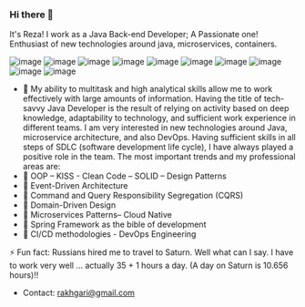 ### Hi there 👋
<!--
**akhgari-reza/akhgari-reza** is a ✨ _special_ ✨ repository because its `README.md` (this file) appears on your GitHub profile.-->
It's Reza! I work as a Java Back-end Developer; A Passionate one! 
Enthusiast of new technologies around java, microservices, containers.

![image](https://img.shields.io/badge/Java-ED8B00?style=for-the-badge&logo=java&logoColor=white) ![image](https://img.shields.io/badge/Spring-6DB33F?style=for-the-badge&logo=spring&logoColor=white) ![image](https://img.shields.io/badge/MySQL-00000F?style=for-the-badge&logo=mysql&logoColor=white) ![image](https://img.shields.io/badge/PostgreSQL-316192?style=for-the-badge&logo=postgresql&logoColor=white) ![image](https://img.shields.io/badge/MongoDB-4EA94B?style=for-the-badge&logo=mongodb&logoColor=white) ![image](https://img.shields.io/badge/Docker-2CA5E0?style=for-the-badge&logo=docker&logoColor=white) ![image](https://img.shields.io/badge/kubernetes-326ce5.svg?&style=for-the-badge&logo=kubernetes&logoColor=white) ![image](https://img.shields.io/badge/Git-F05032?style=for-the-badge&logo=git&logoColor=white) ![image](https://img.shields.io/badge/Postman-FF6C37?style=for-the-badge&logo=Postman&logoColor=white) ![image](https://img.shields.io/badge/Ubuntu-E95420?style=for-the-badge&logo=ubuntu&logoColor=white)

- 🔭 My ability to multitask and high analytical skills allow me to work effectively with large amounts of information. Having the title of tech-savvy Java Developer is the result of relying on activity based on deep knowledge, adaptability to technology, and sufficient work experience in different teams. I am very interested in new technologies around Java, microservice architecture, and also DevOps. Having sufficient skills in all steps of SDLC (software development life cycle), I have always played a positive role in the team. The most important trends and my professional areas are:
- 🌱 OOP – KISS - Clean Code – SOLID – Design Patterns
- 🌱 Event-Driven Architecture
- 🌱 Command and Query Responsibility Segregation (CQRS)
- 🌱 Domain-Driven Design
- 🌱 Microservices Patterns– Cloud Native
- 🌱 Spring Framework as the bible of development
- 🌱 CI/CD methodologies - DevOps Engineering

⚡ Fun fact: Russians hired me to travel to Saturn. Well what can I say. I have to work very well ... actually 35 + 1 hours a day. (A day on Saturn is 10.656 hours)!! 
- Contact: rakhgari@gmail.com 
<!--![Gmail Badge](https://img.shields.io/badge/-rakhgari-c14438?style=flat&logo=Gmail&logoColor=white&link=mailto:rakhgari@gmail.com)-->

<!--![GitHub streak stats](https://github-readme-streak-stats.herokuapp.com/?user=akhgari-reza)-->
